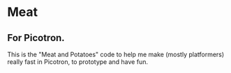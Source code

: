 # Meat
## For Picotron.

This is the "Meat and Potatoes" code to help me make (mostly platformers) really fast in Picotron, to prototype and have fun.
